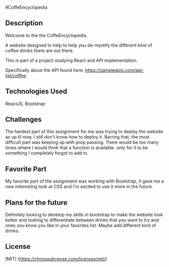 #CoffeEncyclopedia

## Description

Welcome to the the CoffeEncyclopedia.

A website designed to help to help you de-mystify the different kind of coffee drinks there are out there.

This is part of a project studying React and API implementation.

Specifically about the API found here: https://sampleapis.com/api-list/coffee

## Technologies Used

ReactJS, Bootstrap 

## Challenges

The hardest part of this assignment for me was trying to deploy the website as up til now, I still don't know how to deploy it.
Barring that, the most difficult part was keeping up with prop passing. There would be too many times where I would think that a function is available.
only for it to be something I completely forgot to add in.

## Favorite Part

My favorite part of the assignment was working with Bootstrap, it gave me a new interesting look at CSS and I'm excited to use it more in the future.

## Plans for the future

Definitely looking to develop my skills in bootstrap to make the website look better and looking to differentiate between drinks that you want to try and ones you know you like in your favorites list. Maybe add different kind of drinks.

## License

[MIT] (https://choosealicense.com/licenses/mit/)

